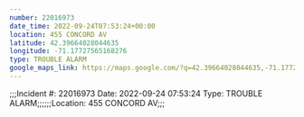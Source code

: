 ```yaml
---
number: 22016973
date_time: 2022-09-24T07:53:24+00:00
location: 455 CONCORD AV
latitude: 42.39664028044635
longitude: -71.17727565168276
type: TROUBLE ALARM
google_maps_link: https://maps.google.com/?q=42.39664028044635,-71.17727565168276
---
```


;;;Incident #: 22016973  Date: 2022-09-24 07:53:24   Type: TROUBLE ALARM;;;;;;Location: 455 CONCORD AV;;;
